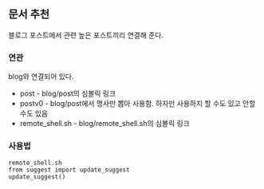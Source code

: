 ## 문서 추천
블로그 포스트에서 관련 높은 포스트끼리 연결해 준다.

### 연관
blog와 연결되어 있다.
 * post - blog/post의 심볼릭 링크
 * postv0 - blog/post에서 명사만 뽑아 사용함. 하자만 사용하지 할 수도 있고 안할 수도 있음
 * remote_shell.sh - blog/remote_shell.sh의 심볼릭 링크
 
### 사용법

~~~
remote_shell.sh
from suggest import update_suggest
update_suggest()
~~~

